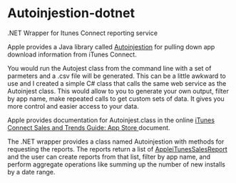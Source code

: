 # Autoinjestion-dotnet
.NET Wrapper for Itunes Connect reporting service

Apple provides a Java library called [Autoinjestion](http://www.davidsweetman.com/www.apple.com/itunesnews/docs/Autoingestion.class.zip) for pulling down app download information from iTunes Connect.

You would run the Autojest class from the command line with a set of parmeters and a .csv file will be generated.  This can be a little awkward to use and I created a simple C# class that calls the same web service as the Autoinjest class.  This would allow to you to generate your own output, filter by app name, make repeated calls to get custom sets of data.  It gives you more control and easier access to your data.

Apple provides documentation for Autoinjest.class in the online [iTunes Connect Sales and Trends Guide: App Store ](https://www.apple.com/itunesnews/docs/AppStoreReportingInstructions.pdf) document.

The .NET wrapper provides a class named Autoinjestion with methods for requesting the reports.  The reports return a list of [AppleiTunesSalesReport](https://github.com/anotherlab/Autoinjestion-dotnet/blob/master/Autoinjestion/AppleiTunesSalesReport.cs) and the user can create reports from that list, filter by app name, and perform aggregate operations like summing up the number of new installs by a date range.
